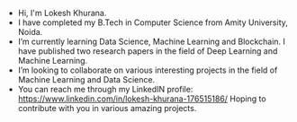 - Hi, I'm Lokesh Khurana.
- I have completed my B.Tech in Computer Science from Amity University, Noida.
- I’m currently learning Data Science, Machine Learning and Blockchain. I have published two research papers in the field of Deep Learning and Machine Learning.
- I’m looking to collaborate on various interesting projects in the field of Machine Learning and Data Science.
- You can reach me through my LinkedIN profile: https://www.linkedin.com/in/lokesh-khurana-176515186/
Hoping to contribute with you in various amazing projects.

<!---
itachhi/itachhi is a ✨ special ✨ repository because its `README.md` (this file) appears on your GitHub profile.
You can click the Preview link to take a look at your changes.
--->

